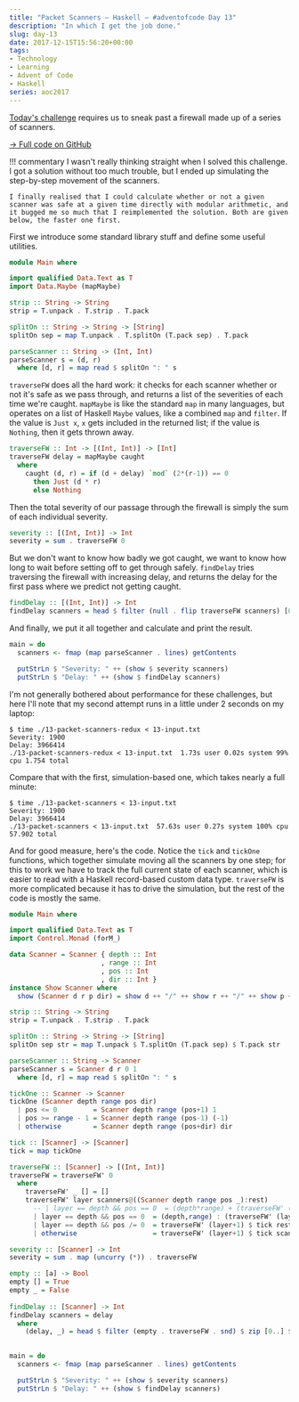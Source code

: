 ```yaml
---
title: "Packet Scanners — Haskell — #adventofcode Day 13"
description: "In which I get the job done."
slug: day-13
date: 2017-12-15T15:56:20+00:00
tags:
- Technology
- Learning
- Advent of Code
- Haskell
series: aoc2017
---
```


[Today's challenge](http://adventofcode.com/2017/day/13) requires us to sneak past a firewall made up of a series of scanners.

[→ Full code on GitHub](https://github.com/jezcope/aoc2017/blob/master/13-packet-scanners-redux.hs)

!!! commentary
    I wasn't really thinking straight when I solved this challenge. I got a solution without too much trouble, but I ended up simulating the step-by-step movement of the scanners.
    
    I finally realised that I could calculate whether or not a given scanner was safe at a given time directly with modular arithmetic, and it bugged me so much that I reimplemented the solution. Both are given below, the faster one first.

First we introduce some standard library stuff and define some useful utilities.
    
```haskell
module Main where

import qualified Data.Text as T
import Data.Maybe (mapMaybe)

strip :: String -> String
strip = T.unpack . T.strip . T.pack

splitOn :: String -> String -> [String]
splitOn sep = map T.unpack . T.splitOn (T.pack sep) . T.pack

parseScanner :: String -> (Int, Int)
parseScanner s = (d, r)
  where [d, r] = map read $ splitOn ": " s
```

`traverseFW` does all the hard work: it checks for each scanner whether or not it's safe as we pass through, and returns a list of the severities of each time we're caught. `mapMaybe` is like the standard `map` in many languages, but operates on a list of Haskell `Maybe` values, like a combined `map` and `filter`. If the value is `Just x`, `x` gets included in the returned list; if the value is `Nothing`, then it gets thrown away.

```haskell
traverseFW :: Int -> [(Int, Int)] -> [Int]
traverseFW delay = mapMaybe caught
  where
    caught (d, r) = if (d + delay) `mod` (2*(r-1)) == 0
      then Just (d * r)
      else Nothing
```

Then the total severity of our passage through the firewall is simply the sum of each individual severity.

```haskell
severity :: [(Int, Int)] -> Int
severity = sum . traverseFW 0
```

But we don't want to know how badly we got caught, we want to know how long to wait before setting off to get through safely. `findDelay` tries traversing the firewall with increasing delay, and returns the delay for the first pass where we predict not getting caught.

```haskell
findDelay :: [(Int, Int)] -> Int
findDelay scanners = head $ filter (null . flip traverseFW scanners) [0..]
```

And finally, we put it all together and calculate and print the result.

```haskell
main = do
  scanners <- fmap (map parseScanner . lines) getContents

  putStrLn $ "Severity: " ++ (show $ severity scanners)
  putStrLn $ "Delay: " ++ (show $ findDelay scanners)
```

I'm not generally bothered about performance for these challenges, but here I'll note that my second attempt runs in a little under 2 seconds on my laptop:

```
$ time ./13-packet-scanners-redux < 13-input.txt
Severity: 1900
Delay: 3966414
./13-packet-scanners-redux < 13-input.txt  1.73s user 0.02s system 99% cpu 1.754 total
```

Compare that with the first, simulation-based one, which takes nearly a full minute:

```
$ time ./13-packet-scanners < 13-input.txt
Severity: 1900
Delay: 3966414
./13-packet-scanners < 13-input.txt  57.63s user 0.27s system 100% cpu 57.902 total
```

And for good measure, here's the code. Notice the `tick` and `tickOne` functions, which together simulate moving all the scanners by one step; for this to work we have to track the full current state of each scanner, which is easier to read with a Haskell record-based custom data type. `traverseFW` is more complicated because it has to drive the simulation, but the rest of the code is mostly the same.

```haskell
module Main where

import qualified Data.Text as T
import Control.Monad (forM_)

data Scanner = Scanner { depth :: Int
                       , range :: Int
                       , pos :: Int
                       , dir :: Int }
instance Show Scanner where
  show (Scanner d r p dir) = show d ++ "/" ++ show r ++ "/" ++ show p ++ "/" ++ show dir

strip :: String -> String
strip = T.unpack . T.strip . T.pack

splitOn :: String -> String -> [String]
splitOn sep str = map T.unpack $ T.splitOn (T.pack sep) $ T.pack str

parseScanner :: String -> Scanner
parseScanner s = Scanner d r 0 1
  where [d, r] = map read $ splitOn ": " s

tickOne :: Scanner -> Scanner
tickOne (Scanner depth range pos dir)
  | pos <= 0         = Scanner depth range (pos+1) 1
  | pos >= range - 1 = Scanner depth range (pos-1) (-1)
  | otherwise        = Scanner depth range (pos+dir) dir

tick :: [Scanner] -> [Scanner]
tick = map tickOne

traverseFW :: [Scanner] -> [(Int, Int)]
traverseFW = traverseFW' 0
  where
    traverseFW' _ [] = []
    traverseFW' layer scanners@((Scanner depth range pos _):rest)
      -- | layer == depth && pos == 0  = (depth*range) + (traverseFW' (layer+1) $ tick rest)
      | layer == depth && pos == 0  = (depth,range) : (traverseFW' (layer+1) $ tick rest)
      | layer == depth && pos /= 0  = traverseFW' (layer+1) $ tick rest
      | otherwise                   = traverseFW' (layer+1) $ tick scanners

severity :: [Scanner] -> Int
severity = sum . map (uncurry (*)) . traverseFW

empty :: [a] -> Bool
empty [] = True
empty _ = False
  
findDelay :: [Scanner] -> Int
findDelay scanners = delay
  where
    (delay, _) = head $ filter (empty . traverseFW . snd) $ zip [0..] $ iterate tick scanners
    

main = do
  scanners <- fmap (map parseScanner . lines) getContents

  putStrLn $ "Severity: " ++ (show $ severity scanners)
  putStrLn $ "Delay: " ++ (show $ findDelay scanners)
```
